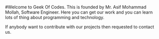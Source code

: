 #Welcome to Geek Of Codes.
This is founded by Mr. Asif Mohammad Mollah, Software Engineer. Here you can get our work and you can learn lots of thing about programming and technology.  

If anybody want to contribute with our projects then requested to contact us.  
